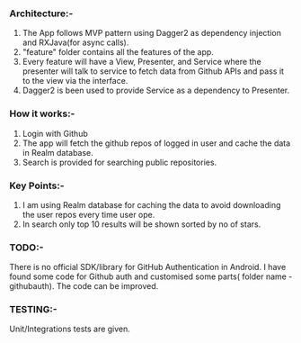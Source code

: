 

### Architecture:-

1. The App follows MVP pattern using Dagger2 as dependency injection and RXJava(for async calls).
2. "feature" folder contains all the features of the app.
3. Every feature will have a View, Presenter, and Service where the presenter will talk to service to fetch data from Github APIs and pass it to the view via the interface.
4. Dagger2 is been used to provide Service as a dependency to Presenter.

### How it works:-

1. Login with Github
1. The app will fetch the github repos of logged in user and cache the data in Realm database.
2. Search is provided for searching public repositories.

### Key Points:-

1. I am using Realm database for caching the data to avoid downloading the user repos every time user ope. 
2. In search only top 10 results will be shown sorted by no of stars.

### TODO:-

There is no official SDK/library for GitHub Authentication in Android. I have found some code for Github auth and customised some parts( folder name - githubauth). The code can be improved. 

### TESTING:-

Unit/Integrations tests are given. 
